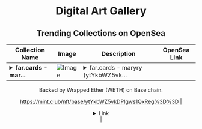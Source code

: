 <div align="center">

# Digital Art Gallery

## Trending Collections on OpenSea

| Collection Name                       | Image                                                                                     | Description                       | OpenSea Link                                                                                          |
|---------------------------------------|-------------------------------------------------------------------------------------------|-----------------------------------|--------------------------------------------------------------------------------------------------------|
| **<details><summary>far.cards - mar...</summary>far.cards - maryry</details>** | ![Image](https://i.seadn.io/s/raw/files/8a521bf0f4327a58a3998acb12b0976b.png?w=500&auto=format?w=200&auto=format) | <details><summary>far.cards - maryry (ytYkbWZ5vk...</summary>far.cards - maryry (ytYkbWZ5vkDPIgws1QxReg==) is a Bonding Curved ERC-1155 token created on mint.club.

Backed by Wrapped Ether (WETH) on Base chain.

https://mint.club/nft/base/ytYkbWZ5vkDPIgws1QxReg%3D%3D</details> | <details><summary>Link</summary>[far.cards - maryry](https://opensea.io/collection/far-cards-maryry)</details> |

</div>